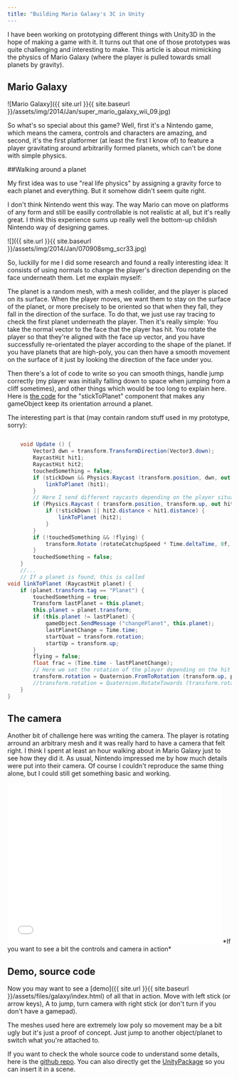 ```yaml
---
title: "Building Mario Galaxy's 3C in Unity
---
```


I have been working on prototyping different things with Unity3D in the hope of making a game with it. It turns out that one of those prototypes was quite challenging and interesting to make. This article is about mimicking the physics of Mario Galaxy (where the player is pulled towards small planets by gravity).

## Mario Galaxy

![Mario Galaxy]({{ site.url }}{{ site.baseurl }}/assets/img/2014/Jan/super_mario_galaxy_wii_09.jpg)

So what's so special about this game? Well, first it's a Nintendo game, which means the camera, controls and characters are amazing, and second, it's the first platformer (at least the first I know of) to feature a player gravitating around arbitrarilly formed planets, which can't be done with simple physics.


##Walking around a planet

My first idea was to use "real life physics" by assigning a gravity force to each planet and everything. But it somehow didn't seem quite right.

I don't think Nintendo went this way. The way Mario can move on platforms of any form and still be easilly controllable is not realistic at all, but it's really great. I think this experience sums up really well the bottom-up childish Nintendo way of designing games.

![]({{ site.url }}{{ site.baseurl }}/assets/img/2014/Jan/070908smg_scr33.jpg)

So, luckilly for me I did some research and found a really interesting idea: It consists of using normals to change the player's direction depending on the face underneath them. Let me explain myself:

The planet is a random mesh, with a mesh collider, and the player is placed on its surface. When the player moves, we want them to stay on the surface of the planet, or more precisely to be oriented so that when they fall, they fall in the direction of the surface. To do that, we just use ray tracing to check the first planet underneath the player. Then it's really simple: You take the normal vector to the face that the player has hit.
You rotate the player so that they're aligned with the face up vector, and you have successfully re-orientated the player according to the shape of the planet.
If you have planets that are high-poly, you can then have a smooth movement on the surface of it just by looking the direction of the face under you.

Then there's a lot of code to write so you can smooth things, handle jump correctly (my player was initially falling down to space when jumping from a cliff sometimes), and other things which would be too long to explain here. Here is [the code](https://github.com/nialna/Galaxy/blob/master/Assets/Game/Scripts/StickToPlanet.cs) for the "stickToPlanet" component that makes any gameObject keep its orientation arround a planet.
 
The interesting part is that (may contain random stuff used in my prototype, sorry):
```csharp

	void Update () {
		Vector3 dwn = transform.TransformDirection(Vector3.down);
		RaycastHit hit1;
		RaycastHit hit2;
		touchedSomething = false;
		if (stickDown && Physics.Raycast (transform.position, dwn, out hit1, linkDistance)) { // This is the main raycast that scans under the player for the planet
			linkToPlanet (hit1);
		}
        // Here I send different raycasts depending on the player situation. IE if the player is jumping to another planet we may have to search for it forward, up, left or right and not just under him
		if (Physics.Raycast ( transform.position, transform.up, out hit2, linkDistance)) {
			if (!stickDown || hit2.distance < hit1.distance) {
				linkToPlanet (hit2);
			}
		}
		if (!touchedSomething && !flying) {
			transform.Rotate (rotateCatchupSpeed * Time.deltaTime, 0f, 0f);
		}
		touchedSomething = false;
	}
    //...
    // If a planet is found, this is called
void linkToPlanet (RaycastHit planet) {
	if (planet.transform.tag == "Planet") {
		touchedSomething = true;
		Transform lastPlanet = this.planet;
		this.planet = planet.transform;
		if (this.planet != lastPlanet) {
			gameObject.SendMessage ("changePlanet", this.planet);
			lastPlanetChange = Time.time;
			startQuat = transform.rotation;
			startUp = transform.up;
		}
		flying = false;
		float frac = (Time.time - lastPlanetChange);
        // Here we set the rotation of the player depending on the hit normal
		transform.rotation = Quaternion.FromToRotation (transform.up, planet.normal) * transform.rotation;
		//transform.rotation = Quaternion.RotateTowards (transform.rotation, newRotation, 10f);
	}
}
```

## The camera

Another bit of challenge here was writing the camera. The player is rotating arround an arbitrary mesh and it was really hard to have a camera that felt right. I think I spent at least an hour walking about in Mario Galaxy just to see how they did it. As usual, Nintendo impressed me by how much details were put into their camera. Of course I couldn't reproduce the same thing alone, but I could still get something basic and working.

<iframe width="480" height="360" src="//www.youtube.com/embed/3F_rTQBz3b4" frameborder="0" allowfullscreen></iframe>
*If you want to see a bit the controls and camera in action*

## Demo, source code

Now you may want to see a [demo]({{ site.url }}{{ site.baseurl }}/assets/files/galaxy/index.html) of all that in action. Move with left stick (or arrow keys), A to jump, turn camera with right stick (or don't turn if you don't have a gamepad).

The meshes used here are extremely low poly so movement may be a bit ugly but it's just a proof of concept. Just jump to another object/planet to switch what you're attached to.

If you want to check the whole source code to understand some details, here is the [github repo](https://github.com/nialna/Galaxy).
You can also directly get the [UnityPackage]() so you can insert it in a scene. 